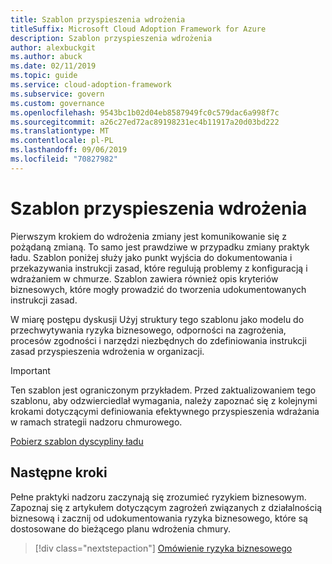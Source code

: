 ```yaml
---
title: Szablon przyspieszenia wdrożenia
titleSuffix: Microsoft Cloud Adoption Framework for Azure
description: Szablon przyspieszenia wdrożenia
author: alexbuckgit
ms.author: abuck
ms.date: 02/11/2019
ms.topic: guide
ms.service: cloud-adoption-framework
ms.subservice: govern
ms.custom: governance
ms.openlocfilehash: 9543bc1b02d04eb8587949fc0c579dac6a998f7c
ms.sourcegitcommit: a26c27ed72ac89198231ec4b11917a20d03bd222
ms.translationtype: MT
ms.contentlocale: pl-PL
ms.lasthandoff: 09/06/2019
ms.locfileid: "70827982"
---
```

# <a name="deployment-acceleration-template"></a>Szablon przyspieszenia wdrożenia

Pierwszym krokiem do wdrożenia zmiany jest komunikowanie się z pożądaną zmianą. To samo jest prawdziwe w przypadku zmiany praktyk ładu. Szablon poniżej służy jako punkt wyjścia do dokumentowania i przekazywania instrukcji zasad, które regulują problemy z konfiguracją i wdrażaniem w chmurze. Szablon zawiera również opis kryteriów biznesowych, które mogły prowadzić do tworzenia udokumentowanych instrukcji zasad.

W miarę postępu dyskusji Użyj struktury tego szablonu jako modelu do przechwytywania ryzyka biznesowego, odporności na zagrożenia, procesów zgodności i narzędzi niezbędnych do zdefiniowania instrukcji zasad przyspieszenia wdrożenia w organizacji.

> [!IMPORTANT]
> Ten szablon jest ograniczonym przykładem. Przed zaktualizowaniem tego szablonu, aby odzwierciedlał wymagania, należy zapoznać się z kolejnymi krokami dotyczącymi definiowania efektywnego przyspieszenia wdrażania w ramach strategii nadzoru chmurowego.

<!-- markdownlint-disable MD033 -->

 <a href="https://archcenter.blob.core.windows.net/cdn/fusion/governance/Deployment%20Acceleration%20Discipline%20Template.docx">Pobierz szablon dyscypliny ładu</a>

<!-- markdownlint-enable MD033 -->

## <a name="next-steps"></a>Następne kroki

Pełne praktyki nadzoru zaczynają się zrozumieć ryzykiem biznesowym. Zapoznaj się z artykułem dotyczącym zagrożeń związanych z działalnością biznesową i zacznij od udokumentowania ryzyka biznesowego, które są dostosowane do bieżącego planu wdrożenia chmury.

> [!div class="nextstepaction"]
> [Omówienie ryzyka biznesowego](./business-risks.md)
